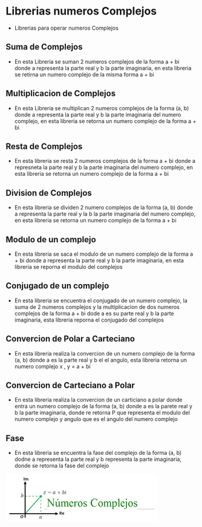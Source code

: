 # Librerias numeros Complejos

* Librerias para operar numeros Complejos

## Suma de Complejos

* En esta Libreria se suman 2 numeros complejos de la forma a + bi donde a representa la parte real y b la
parte imaginaria, en esta libreria se retirna un numero complejo de la misma forma a + bi

## Multiplicacion de Complejos

* En esta Libreria se multiplican 2 numeros complejos de la forma (a, b) donde a representa la parte real y b la
parte imaginaria del numero complejo, en esta libreria se retorna un numero complejo de la forma a + bi

## Resta de Complejos

* En esta libreria se resta 2 numeros complejos de la forma a + bi donde a represneta la parte real y b la parte
imaginaria del numero complejo, en esta libreria se retorna un numero complejo de la forma a + bi

## Division de Complejos

* En esta libreria se dividen 2 numero complejos de la forma (a, b) donde a representa la parte real y la b la
parte imaginaria del numero complejo, en esta libreria se retorna un numero complejo de la forma a + bi

## Modulo de un complejo

* En esta libreria se saca el modulo de un numero complejo de la forma a + bi donde a representa la parte real y
b la parte imaginaria, en esta libreria se reporna el modulo del complejos

## Conjugado de un complejo

* En esta libreria se encuentra el conjugado de un numero complejo, la suma de 2 numeros complejos y la multiplicacion de dos numeros complejos de la forma a + bi dode a es su parte real y b
la parte imaginaria, esta libreria reporna el conjugado del complejos

## Convercion de Polar a Carteciano

* En esta libreria realiza la convercion de un numero complejo de la forma (a, b) donde a es la parte real y b el
el angulo, esta libreria retorna un numero complejo x , y = a + bi

## Convercion de Carteciano a Polar

* En esta libreria realiza la convercion de un carticiano a polar donde entra un numero complejo de la forma (a, b)
donde a es la parete real y b la parte imaginaria, donde re retorna P que representa el modulo del numero complejo y angulo que
es el angulo del numero complejo

## Fase

* En esta libreria se encuentra la fase del complejo de la forma (a, b) dodne a representa la parte real y b representa la
parte imaginaria, donde se retorna la fase del complejo


![alt](https://github.com/Daniel19902/CNYT/blob/master/numeros%20Complejos.png)
